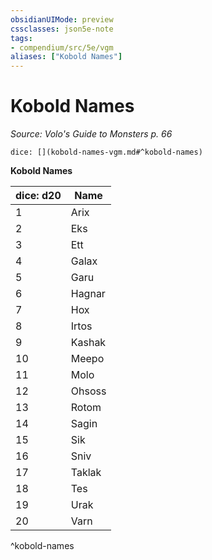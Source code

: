 ```yaml
---
obsidianUIMode: preview
cssclasses: json5e-note
tags:
- compendium/src/5e/vgm
aliases: ["Kobold Names"]
---
```

# Kobold Names
*Source: Volo's Guide to Monsters p. 66* 

`dice: [](kobold-names-vgm.md#^kobold-names)`

**Kobold Names**

| dice: d20 | Name |
|-----------|------|
| 1 | Arix |
| 2 | Eks |
| 3 | Ett |
| 4 | Galax |
| 5 | Garu |
| 6 | Hagnar |
| 7 | Hox |
| 8 | Irtos |
| 9 | Kashak |
| 10 | Meepo |
| 11 | Molo |
| 12 | Ohsoss |
| 13 | Rotom |
| 14 | Sagin |
| 15 | Sik |
| 16 | Sniv |
| 17 | Taklak |
| 18 | Tes |
| 19 | Urak |
| 20 | Varn |
^kobold-names